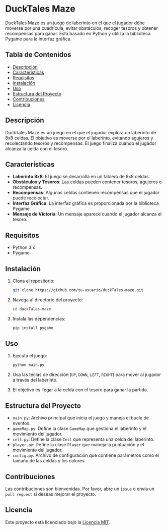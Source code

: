 # DuckTales Maze

DuckTales Maze es un juego de laberinto en el que el jugador debe moverse por una cuadrícula, evitar obstáculos, recoger tesoros y obtener recompensas para ganar. Está basado en Python y utiliza la biblioteca Pygame para la interfaz gráfica.

## Tabla de Contenidos

- [Descripción](#descripción)
- [Características](#características)
- [Requisitos](#requisitos)
- [Instalación](#instalación)
- [Uso](#uso)
- [Estructura del Proyecto](#estructura-del-proyecto)
- [Contribuciones](#contribuciones)
- [Licencia](#licencia)

## Descripción

DuckTales Maze es un juego en el que el jugador explora un laberinto de 8x8 celdas. El objetivo es moverse por el laberinto, evitando agujeros y recolectando tesoros y recompensas. El juego finaliza cuando el jugador alcanza la celda con el tesoro.

## Características

- **Laberinto 8x8**: El juego se desarrolla en un tablero de 8x8 celdas.
- **Obstáculos y Tesoros**: Las celdas pueden contener tesoros, agujeros o recompensas.
- **Recompensas**: Algunas celdas contienen recompensas que el jugador puede recolectar.
- **Interfaz Gráfica**: La interfaz gráfica es proporcionada por la biblioteca Pygame.
- **Mensaje de Victoria**: Un mensaje aparece cuando el jugador alcanza el tesoro.

## Requisitos

- Python 3.x
- Pygame

## Instalación

1. Clona el repositorio:

    ```bash
    git clone https://github.com/tu-usuario/duckTales-maze.git
    ```

2. Navega al directorio del proyecto:

    ```bash
    cd duckTales-maze
    ```

3. Instala las dependencias:

    ```bash
    pip install pygame
    ```

## Uso

1. Ejecuta el juego:

    ```bash
    python main.py
    ```

2. Usa las teclas de dirección (`UP`, `DOWN`, `LEFT`, `RIGHT`) para mover al jugador a través del laberinto.

3. El objetivo es llegar a la celda con el tesoro para ganar la partida.

## Estructura del Proyecto

- `main.py`: Archivo principal que inicia el juego y maneja el bucle de eventos.
- `gameMap.py`: Define la clase `GameMap` que gestiona el laberinto y el movimiento del jugador.
- `cell.py`: Define la clase `Cell` que representa una celda del laberinto.
- `player.py`: Define la clase `Player` que maneja la puntuación y el movimiento del jugador.
- `config.py`: Archivo de configuración que contiene parámetros como el tamaño de las celdas y los colores.

## Contribuciones

Las contribuciones son bienvenidas. Por favor, abre un `issue` o envía un `pull request` si deseas mejorar el proyecto.

## Licencia

Este proyecto está licenciado bajo la [Licencia MIT](LICENSE).
